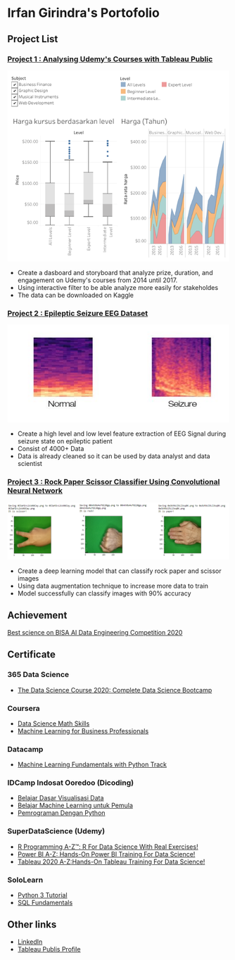 # Irfan Girindra's Portofolio

## Project List
### [Project 1 : Analysing Udemy's Courses with Tableau Public](https://public.tableau.com/profile/irfan.girindra#!/vizhome/DashboardKursusUdemy1/Jumlah)
![tableau](/fig/Harga.png)

* Create a dasboard and storyboard that analyze prize, duration, and engagement on Udemy's courses from 2014 until 2017.
* Using interactive filter to be able analyze more easily for stakeholdes
* The data can be downloaded on Kaggle

### [Project 2 : Epileptic Seizure EEG Dataset](https://github.com/irfangirindra/bisa-ai-data-engineering-competition-2020)
![eeg](/fig/fig_spec.jpg)

* Create a high level and low level feature extraction of EEG Signal during seizure state on epileptic patient
* Consist of 4000+ Data
* Data is already cleaned so it can be used by data analyst and data scientist

### [Project 3 : Rock Paper Scissor Classifier Using Convolutional Neural Network](https://github.com/irfangirindra/deep-learning/blob/master/rps-cnn/RPS-CNN.ipynb)
![rps](/fig/rpp.png)

* Create a deep learning model that can classify rock paper and scissor images
* Using data augmentation technique to increase more data to train
* Model successfully can classify images with 90% accuracy

## Achievement
[Best science on BISA AI Data Engineering Competition 2020](https://medium.com/bisa-ai/report-dataset-kompetisi-data-engineering-4-epileptic-seizure-eeg-dataset-6b4fde4a4de9)

## Certificate
### 365 Data Science
* [The Data Science Course 2020: Complete Data Science Bootcamp](https://www.udemy.com/certificate/UC-a8e0611c-7229-430f-8d71-a00aa8af922e/)

### Coursera
* [Data Science Math Skills](https://www.coursera.org/account/accomplishments/certificate/BT3AWDST667W)
* [Machine Learning for Business Professionals](https://www.coursera.org/account/accomplishments/certificate/3GD497BXCVN5)

### Datacamp
* [Machine Learning Fundamentals with Python Track](https://www.datacamp.com/statement-of-accomplishment/track/33202f24310b5f91ce502e1833a524778981bb69)

### IDCamp Indosat Ooredoo (Dicoding)
* [Belajar Dasar Visualisasi Data](https://github.com/irfangirindra/Data_science_portofolio/blob/master/certificate/DICODING%20-%20Data%20Visualisasi.pdf)
* [Belajar Machine Learning untuk Pemula](https://github.com/irfangirindra/Data_science_portofolio/blob/master/certificate/DICODING%20-%20Machine%20Learning.pdf)
* [Pemrograman Dengan Python](https://github.com/irfangirindra/Data_science_portofolio/blob/master/certificate/DICODING%20-%20Python.pdf)

### SuperDataScience (Udemy)
* [R Programming A-Z™: R For Data Science With Real Exercises!](https://www.udemy.com/certificate/UC-71919c16-0a81-4a39-b284-dac14357e15a/)
* [Power BI A-Z: Hands-On Power BI Training For Data Science!](https://www.udemy.com/certificate/UC-db844fab-7c27-4839-95ee-94f14c00a34f/)
* [Tableau 2020 A-Z:Hands-On Tableau Training For Data Science!](https://www.udemy.com/certificate/UC-687a86cc-aca1-480f-afc1-c6af116d1705/)

### SoloLearn

* [Python 3 Tutorial](https://www.sololearn.com/Certificate/1073-13305127/pdf/)
* [SQL Fundamentals](https://www.sololearn.com/Certificate/1060-13305127/pdf/)


## Other links

* [LinkedIn](https://www.linkedin.com/in/irfangirindra/)
* [Tableau Publis Profile](https://public.tableau.com/profile/irfan.girindra#!/)
